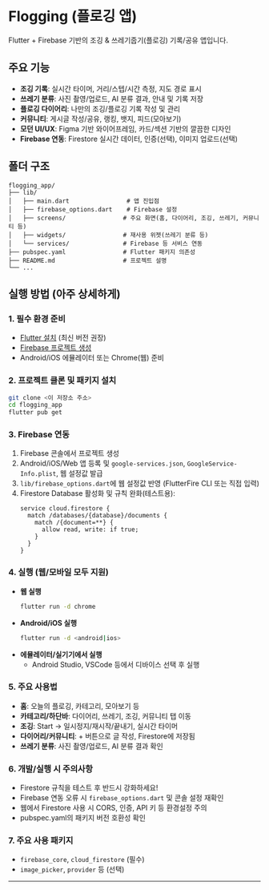 # Flogging (플로깅 앱)

Flutter + Firebase 기반의 조깅 & 쓰레기줍기(플로깅) 기록/공유 앱입니다.

## 주요 기능
- **조깅 기록**: 실시간 타이머, 거리/스텝/시간 측정, 지도 경로 표시
- **쓰레기 분류**: 사진 촬영/업로드, AI 분류 결과, 안내 및 기록 저장
- **플로깅 다이어리**: 나만의 조깅/플로깅 기록 작성 및 관리
- **커뮤니티**: 게시글 작성/공유, 랭킹, 뱃지, 피드(모아보기)
- **모던 UI/UX**: Figma 기반 와이어프레임, 카드/섹션 기반의 깔끔한 디자인
- **Firebase 연동**: Firestore 실시간 데이터, 인증(선택), 이미지 업로드(선택)

## 폴더 구조
```
flogging_app/
├── lib/
│   ├── main.dart                # 앱 진입점
│   ├── firebase_options.dart    # Firebase 설정
│   ├── screens/                # 주요 화면(홈, 다이어리, 조깅, 쓰레기, 커뮤니티 등)
│   ├── widgets/                # 재사용 위젯(쓰레기 분류 등)
│   └── services/               # Firebase 등 서비스 연동
├── pubspec.yaml                # Flutter 패키지 의존성
├── README.md                   # 프로젝트 설명
└── ...
```

## 실행 방법 (아주 상세하게)

### 1. **필수 환경 준비**
- [Flutter 설치](https://docs.flutter.dev/get-started/install) (최신 버전 권장)
- [Firebase 프로젝트 생성](https://console.firebase.google.com/)
- Android/iOS 에뮬레이터 또는 Chrome(웹) 준비

### 2. **프로젝트 클론 및 패키지 설치**
```bash
git clone <이 저장소 주소>
cd flogging_app
flutter pub get
```

### 3. **Firebase 연동**
1. Firebase 콘솔에서 프로젝트 생성
2. Android/iOS/Web 앱 등록 및 `google-services.json`, `GoogleService-Info.plist`, 웹 설정값 발급
3. `lib/firebase_options.dart`에 웹 설정값 반영 (FlutterFire CLI 또는 직접 입력)
4. Firestore Database 활성화 및 규칙 완화(테스트용):
   ```
   service cloud.firestore {
     match /databases/{database}/documents {
       match /{document=**} {
         allow read, write: if true;
       }
     }
   }
   ```

### 4. **실행 (웹/모바일 모두 지원)**
- **웹 실행**
  ```bash
  flutter run -d chrome
  ```
- **Android/iOS 실행**
  ```bash
  flutter run -d <android|ios>
  ```
- **에뮬레이터/실기기에서 실행**
  - Android Studio, VSCode 등에서 디바이스 선택 후 실행

### 5. **주요 사용법**
- **홈**: 오늘의 플로깅, 카테고리, 모아보기 등
- **카테고리/하단바**: 다이어리, 쓰레기, 조깅, 커뮤니티 탭 이동
- **조깅**: Start → 일시정지/재시작/끝내기, 실시간 타이머
- **다이어리/커뮤니티**: + 버튼으로 글 작성, Firestore에 저장됨
- **쓰레기 분류**: 사진 촬영/업로드, AI 분류 결과 확인

### 6. **개발/실행 시 주의사항**
- Firestore 규칙을 테스트 후 반드시 강화하세요!
- Firebase 연동 오류 시 `firebase_options.dart` 및 콘솔 설정 재확인
- 웹에서 Firestore 사용 시 CORS, 인증, API 키 등 환경설정 주의
- pubspec.yaml의 패키지 버전 호환성 확인

### 7. **주요 사용 패키지**
- `firebase_core`, `cloud_firestore` (필수)
- `image_picker`, `provider` 등 (선택)

---